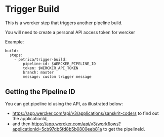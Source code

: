 # Trigger Build

This is a wercker step that triggers another pipeline build.

You will need to create a personal API access token for wercker

Example:

    build:
      steps:
        - petrica/trigger-build:
            pipeline-id: $WERCKER_PIPELINE_ID
            token: $WERCKER_API_TOKEN
            branch: master
            message: custom trigger message

## Getting the Pipeline ID
You can get pipeline id using the API, as illustrated below: 
- https://app.wercker.com/api/v3/applications/sanskrit-coders to find out the applicationId, 
- and then https://app.wercker.com/api/v3/workflows?applicationId=5cb97db5fd8b5b0800eeb81a to get the pipelineId.
